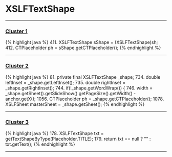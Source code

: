 # XSLFTextShape

***

### [Cluster 1](./1)
{% highlight java %}
411. XSLFTextShape sShape = (XSLFTextShape)sh;
412. CTPlaceholder ph = sShape.getCTPlaceholder();
{% endhighlight %}

***

### [Cluster 2](./2)
{% highlight java %}
81. private final XSLFTextShape _shape;
734.     double leftInset = _shape.getLeftInset();
735.     double rightInset = _shape.getRightInset();
744.     if(!_shape.getWordWrap()) {
746.         width = _shape.getSheet().getSlideShow().getPageSize().getWidth() - anchor.getX();
1056.     CTPlaceholder ph = _shape.getCTPlaceholder();
1078.     XSLFSheet masterSheet = _shape.getSheet();
{% endhighlight %}

***

### [Cluster 3](./3)
{% highlight java %}
178. XSLFTextShape txt = getTextShapeByType(Placeholder.TITLE);
179. return txt == null ? "" : txt.getText();
{% endhighlight %}

***

